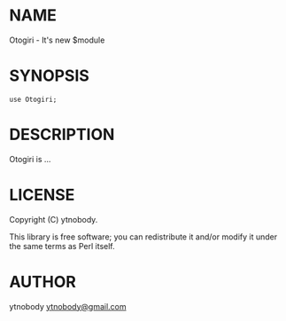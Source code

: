 # NAME

Otogiri - It's new $module

# SYNOPSIS

    use Otogiri;

# DESCRIPTION

Otogiri is ...

# LICENSE

Copyright (C) ytnobody.

This library is free software; you can redistribute it and/or modify
it under the same terms as Perl itself.

# AUTHOR

ytnobody <ytnobody@gmail.com>
